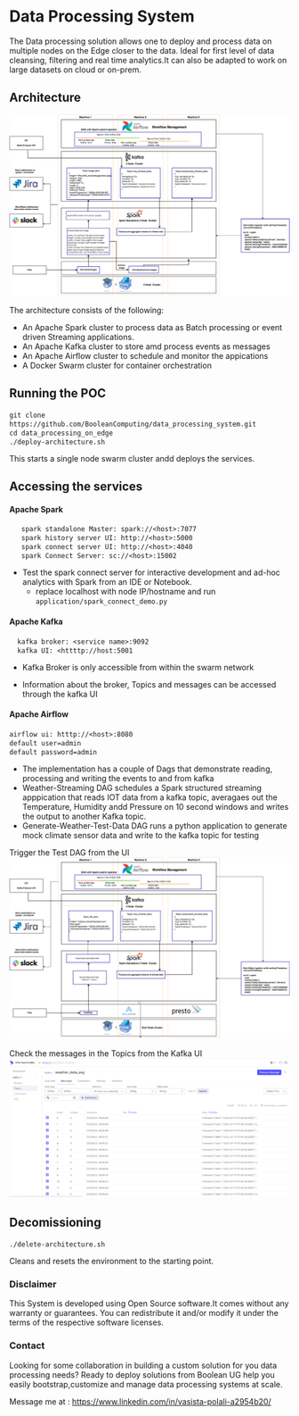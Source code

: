 # Data Processing System

The Data processing solution allows one to deploy and process data on multiple nodes on the Edge closer to the data.
Ideal for first level of data cleansing, filtering and real time analytics.It can also be adapted to work on large datasets on cloud or on-prem.
 
 
## Architecture


![Arch Image](architecture_images/Architecture.png)

The architecture consists of the following:
* An Apache Spark cluster to process data as Batch processing or event driven Streaming applications.
* An Apache Kafka cluster  to store amd process events as messages
* An Apache Airflow cluster to schedule and monitor the appications
* A Docker Swarm cluster for container orchestration

## Running the POC

```
git clone https://github.com/BooleanComputing/data_processing_system.git
cd data_processing_on_edge
./deploy-architecture.sh
```
This starts a single node swarm cluster andd deploys the services.

## Accessing the services

#### Apache Spark
```
   spark standalone Master: spark://<host>:7077
   spark history server UI: http://<host>:5000
   spark connect server UI: http://<host>:4040
   spark Connect Server: sc://<host>:15002
   ```
 * Test the spark connect server for interactive development and ad-hoc analytics with Spark from an IDE or Notebook.
    * replace  localhost with node IP/hostname and run `application/spark_connect_demo.py` 
#### Apache Kafka
   ```
     kafka broker: <service name>:9092
     kafka UI: <httttp://host:5001
   ```
* Kafka Broker is only accessible from within the swarm network

* Information about the broker, Topics and messages can be accessed through the kafka UI

#### Apache Airflow
   
   ```
   airflow ui: htttp://<host>:8080
   default user=admin
   default password=admin
   ``` 
* The implementation has a couple of Dags that demonstrate reading, processing and writing the events to and from kafka
* Weather-Streaming DAG schedules a Spark structured streaming apppication that reads IOT data from a kafka topic, averagaes out the Temperature, Humidity andd Pressure on 10 second windows and writes the output to another Kafka topic.
* Generate-Weather-Test-Data DAG runs a python application to generate  mock climate sensor data and write to the kafka topic for testing
 
 Trigger the Test DAG from the UI
 ![Arch Image](architecture_images/Airflow_alluxio.png)
 
 Check the messages in the Topics from the Kafka UI
 ![Arch Image](architecture_images/KafkaUI.png)


## Decomissioning

`./delete-architecture.sh`
 
  Cleans and resets the environment to the starting point.


### Disclaimer
This System is developed using Open Source software.It comes without any warranty or guarantees. You can redistribute it
and/or modify it under the terms of the respective software licenses.

### Contact
Looking for some collaboration in building a custom solution for you data processing needs? Ready to deploy solutions from Boolean UG help you easily bootstrap,customize and manage data processing systems at scale.

Message me at : https://www.linkedin.com/in/vasista-polali-a2954b20/
 